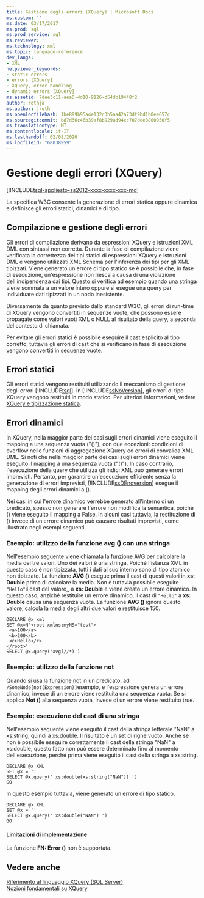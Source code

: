 ```yaml
---
title: Gestione degli errori (XQuery) | Microsoft Docs
ms.custom: ''
ms.date: 03/17/2017
ms.prod: sql
ms.prod_service: sql
ms.reviewer: ''
ms.technology: xml
ms.topic: language-reference
dev_langs:
- XML
helpviewer_keywords:
- static errors
- errors [XQuery]
- XQuery, error handling
- dynamic errors [XQuery]
ms.assetid: 7dee3c11-aea0-4d10-9126-d54db19448f2
author: rothja
ms.author: jroth
ms.openlocfilehash: 1be899b95a4e132c3b5aa42a73df9bd1b0ee057c
ms.sourcegitcommit: b87d36c46b39af8b929ad94ec707dee8800950f5
ms.translationtype: MT
ms.contentlocale: it-IT
ms.lasthandoff: 02/08/2020
ms.locfileid: "68038959"
---
```

# <a name="error-handling-xquery"></a>Gestione degli errori (XQuery)
[!INCLUDE[tsql-appliesto-ss2012-xxxx-xxxx-xxx-md](../includes/tsql-appliesto-ss2012-xxxx-xxxx-xxx-md.md)]

  La specifica W3C consente la generazione di errori statica oppure dinamica e definisce gli errori statici, dinamici e di tipo.  
  
## <a name="compilation-and-error-handling"></a>Compilazione e gestione degli errori  
 Gli errori di compilazione derivano da espressioni XQuery e istruzioni XML DML con sintassi non corretta. Durante la fase di compilazione viene verificata la correttezza dei tipi statici di espressioni XQuery e istruzioni DML e vengono utilizzati XML Schema per l'inferenza dei tipi per gli XML tipizzati. Viene generato un errore di tipo statico se è possibile che, in fase di esecuzione, un'espressione non riesca a causa di una violazione dell'indipendenza dai tipi. Questo si verifica ad esempio quando una stringa viene sommata a un valore intero oppure si esegue una query per individuare dati tipizzati in un nodo inesistente.  
  
 Diversamente da quanto previsto dallo standard W3C, gli errori di run-time di XQuery vengono convertiti in sequenze vuote, che possono essere propagate come valori vuoti XML o NULL al risultato della query, a seconda del contesto di chiamata.  
  
 Per evitare gli errori statici è possibile eseguire il cast esplicito al tipo corretto, tuttavia gli errori di cast che si verificano in fase di esecuzione vengono convertiti in sequenze vuote.  
  
## <a name="static-errors"></a>Errori statici  
 Gli errori statici vengono restituiti utilizzando il meccanismo di gestione degli errori [!INCLUDE[tsql](../includes/tsql-md.md)]. In [!INCLUDE[ssNoVersion](../includes/ssnoversion-md.md)], gli errori di tipo XQuery vengono restituiti in modo statico. Per ulteriori informazioni, vedere [XQuery e tipizzazione statica](../xquery/xquery-and-static-typing.md).  
  
## <a name="dynamic-errors"></a>Errori dinamici  
 In XQuery, nella maggior parte dei casi sugli errori dinamici viene eseguito il mapping a una sequenza vuota ("()"), con due eccezioni: condizioni di overflow nelle funzioni di aggregazione XQuery ed errori di convalida XML DML. Si noti che nella maggior parte dei casi sugli errori dinamici viene eseguito il mapping a una sequenza vuota ("()"). In caso contrario, l'esecuzione della query che utilizza gli indici XML può generare errori imprevisti. Pertanto, per garantire un'esecuzione efficiente senza la generazione di errori imprevisti, [!INCLUDE[ssDEnoversion](../includes/ssdenoversion-md.md)] esegue il mapping degli errori dinamici a ().  
  
 Nei casi in cui l'errore dinamico verrebbe generato all'interno di un predicato, spesso non generare l'errore non modifica la semantica, poiché () viene eseguito il mapping a False. In alcuni casi tuttavia, la restituzione di () invece di un errore dinamico può causare risultati imprevisti, come illustrato negli esempi seguenti.  
  
### <a name="example-using-the-avg-function-with-a-string"></a>Esempio: utilizzo della funzione avg () con una stringa  
 Nell'esempio seguente viene chiamata la [funzione AVG](../xquery/aggregate-functions-avg.md) per calcolare la media dei tre valori. Uno dei valori è una stringa. Poiché l'istanza XML in questo caso è non tipizzata, tutti i dati al suo interno sono di tipo atomico non tipizzato. La funzione **AVG ()** esegue prima il cast di questi valori in **xs: Double** prima di calcolare la media. Non è tuttavia possibile eseguire `"Hello"`il cast del valore,, a **xs: Double** e viene creato un errore dinamico. In questo caso, anziché restituire un errore dinamico, il cast di `"Hello"` a **xs: Double** causa una sequenza vuota. La funzione **AVG ()** ignora questo valore, calcola la media degli altri due valori e restituisce 150.  
  
```  
DECLARE @x xml  
SET @x=N'<root xmlns:myNS="test">  
 <a>100</a>  
 <b>200</b>  
 <c>Hello</c>  
</root>'  
SELECT @x.query('avg(//*)')  
```  
  
### <a name="example-using-the-not-function"></a>Esempio: utilizzo della funzione not  
 Quando si usa la [funzione not](../xquery/functions-on-boolean-values-not-function.md) in un predicato, ad `/SomeNode[not(Expression)]`esempio, e l'espressione genera un errore dinamico, invece di un errore viene restituita una sequenza vuota. Se si applica **Not ()** alla sequenza vuota, invece di un errore viene restituito true.  
  
### <a name="example-casting-a-string"></a>Esempio: esecuzione del cast di una stringa  
 Nell'esempio seguente viene eseguito il cast della stringa letterale "NaN" a xs:string, quindi a xs:double. Il risultato è un set di righe vuoto. Anche se non è possibile eseguire correttamente il cast della stringa "NaN" a xs:double, questo fatto non può essere determinato fino al momento dell'esecuzione, perché prima viene eseguito il cast della stringa a xs:string.  
  
```  
DECLARE @x XML  
SET @x = ''  
SELECT @x.query(' xs:double(xs:string("NaN")) ')  
GO  
```  
  
 In questo esempio tuttavia, viene generato un errore di tipo statico.  
  
```  
DECLARE @x XML  
SET @x = ''  
SELECT @x.query(' xs:double("NaN") ')  
GO  
```  
  
#### <a name="implementation-limitations"></a>Limitazioni di implementazione  
 La funzione **FN: Error ()** non è supportata.  
  
## <a name="see-also"></a>Vedere anche  
 [Riferimento al linguaggio XQuery &#40;SQL Server&#41;](../xquery/xquery-language-reference-sql-server.md)   
 [Nozioni fondamentali su XQuery](../xquery/xquery-basics.md)  
  
  
